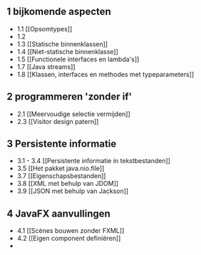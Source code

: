 ## 1 bijkomende aspecten
- 1.1 [[Opsomtypes]]
- 1.2
- 1.3 [[Statische binnenklassen]]
- 1.4 [[Niet-statische binnenklasse]]
- 1.5 [[Functionele interfaces en lambda's]]
- 1.7 [[Java streams]]
- 1.8 [[Klassen, interfaces en methodes met typeparameters]]
## 2 programmeren 'zonder if'
- 2.1 [[Meervoudige selectie vermijden]]
- 2.3 [[Visitor design patern]]
## 3 Persistente informatie
- 3.1 - 3.4 [[Persistente informatie in tekstbestanden]]
- 3.5 [[Het pakket java.nio.file]]
- 3.7 [[Eigenschapsbestanden]]
- 3.8 [[XML met behulp van JDOM]]
- 3.9 [[JSON met behulp van Jackson]]
## 4 JavaFX aanvullingen
- 4.1 [[Scènes bouwen zonder FXML]]
- 4.2 [[Eigen component definiëren]]
- 

